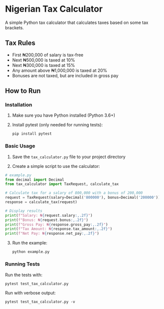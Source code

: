 # Nigerian Tax Calculator

A simple Python tax calculator that calculates taxes based on some tax brackets.

## Tax Rules

- First ₦200,000 of salary is tax-free
- Next ₦500,000 is taxed at 10%
- Next ₦300,000 is taxed at 15%
- Any amount above ₦1,000,000 is taxed at 20%
- Bonuses are not taxed, but are included in gross pay

## How to Run

### Installation

1. Make sure you have Python installed (Python 3.6+)

2. Install pytest (only needed for running tests):
   ```
   pip install pytest
   ```

### Basic Usage

1. Save the `tax_calculator.py` file to your project directory

2. Create a simple script to use the calculator:

```python
# example.py
from decimal import Decimal
from tax_calculator import TaxRequest, calculate_tax

# Calculate tax for a salary of 800,000 with a bonus of 200,000
request = TaxRequest(salary=Decimal('800000'), bonus=Decimal('200000'))
response = calculate_tax(request)

# Display results
print(f"Salary: ₦{request.salary:,.2f}")
print(f"Bonus: ₦{request.bonus:,.2f}")
print(f"Gross Pay: ₦{response.gross_pay:,.2f}")
print(f"Tax Amount: ₦{response.tax_amount:,.2f}")
print(f"Net Pay: ₦{response.net_pay:,.2f}")
```

3. Run the example:
   ```
   python example.py
   ```

### Running Tests

Run the tests with:
```
pytest test_tax_calculator.py
```

Run with verbose output:
```
pytest test_tax_calculator.py -v
```